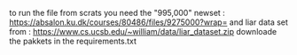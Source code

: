 to run the file from scrats you need the "995,000" newset : https://absalon.ku.dk/courses/80486/files/9275000?wrap= 
and liar data set from : https://www.cs.ucsb.edu/~william/data/liar_dataset.zip
downloade the pakkets in the requirements.txt
